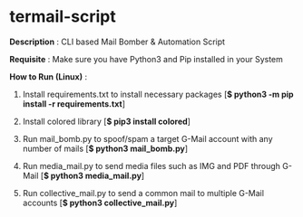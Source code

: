 # termail-script

**Description** : CLI based Mail Bomber & Automation Script

**Requisite** : Make sure you have Python3 and Pip installed in your System

**How to Run (Linux)** :

1. Install requirements.txt to install necessary packages [**$ python3 -m pip install -r requirements.txt**]

2. Install colored library [**$ pip3 install colored**]

3. Run mail_bomb.py to spoof/spam a target G-Mail account with any number of mails [**$ python3 mail_bomb.py**]

4. Run media_mail.py to send media files such as IMG and PDF through G-Mail [**$ python3 media_mail.py**]

5. Run collective_mail.py to send a common mail to multiple G-Mail accounts [**$ python3 collective_mail.py**]


